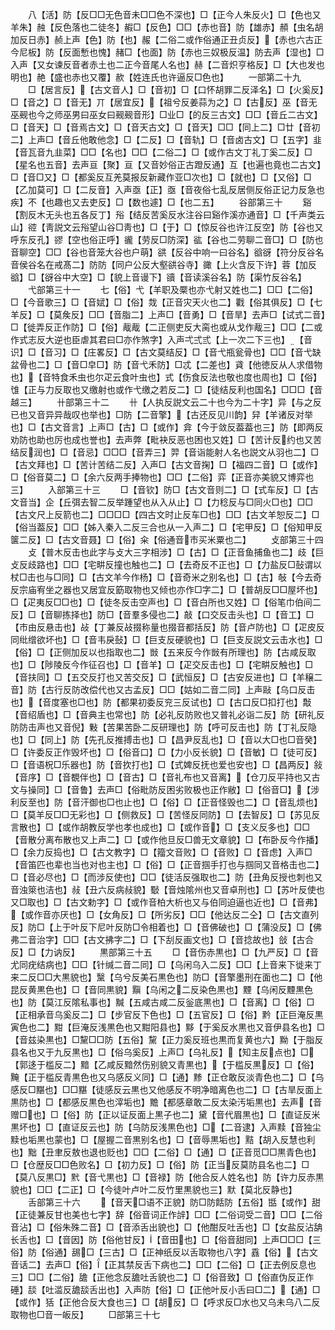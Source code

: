 <!-- { "loadSidebar": true } -->
　　八【活】防【反□□无色音未□□色不深也】□【正今人朱反火】□【色也又羊朱】赨【反色落也二徒冬】赮□【反色】□□【赤也音】防【雄赤】頳【虫名胡加反日赤】赪上声【色】防【也】赧【二俗二或作俗通正丑贞反】【赤也六古正今尼板】防【反面慙也愧】赭□【也面】防【赤也三奴极反温】防去声【湿也】□入声【又女谏反音者赤土也二正今音尾人名也】赫【二音炽亨格反】□【大也发也明也】赩【盛也赤也又覆】赥【姓连氏也许逼反□色也】
　　一部第二十九
　　□【居言反】【古文音人】□【音初】□【口怀胡罪二反泽名】□【火奚反】□【音之】□【音无】丌【居宜反】【祖兮反姜蒜为之】□【古反】巫【音无巫觋也今之师巫男曰巫女曰觋觋音形】□业□【的反三古文】□□【音丘二古文】□【音天】□【音焉古文】□【音天古文】□【音天】□□【同上二】□廿【音初二】上声□【音丘他敢他念】□【二反】□【音轨】□【音卤古文】□【五字】韭【音瓦音九韭菜】□□【名也】□□【二俗二】□【或作古文丁礼丁奚二反】□【星名也五音】去声亘【聚】亘【又音妙俗正古蹬反通】互【也遍也竟也二古文】□【音□又】□【都奚反互羌莫报反新藏作亚□次也】□【就也】□【又俗】□【乙加莫可】□【二反音】入声亟【正】亟【音夜俗七乱反居侧反俗正记力反急也疾】不【也趣也又去吏反】□【数也遽】□【也二五】
　　谷部第三十
　　谿【割反木无头也五各反丁】谸【结反苦奚反水注谷曰谿作溪亦通音】□【千声类云山】谾【靑説文云谸望山谷□靑也】□【于】□【惊反谷也许江反空】防【谷也又呼东反孔】豂【空也俗正呼】豅【劳反□防深】谹【谷也二劳聊二音□】□【防也音聊空】□□【谷也音笼大谷也户萌】谼【反谷中响一曰谷名】谽谺【符分反谷名音侯谷名在戒髙二】防防【同户公反大壑谼谷寺】豃【上火含反下许】蓉【加反谽】□【谺谷中大空】□【貌上音谩下】豄【音读溪谷名】防【渠竹反谷名】
　　弋部第三十一
　　七【俗】弋【羊职及橜也亦弋射又姓也二】□□【二俗】□【今音歌三】□【音娬】□【俗】烖【正音灾天火也二】戵【俗其俱反】□【七羊反】□【莫矦反】□□【音脂二】上声□【音勇】□【音旱】去声□【试式二音】□【徙弄反正作防】□【俗】胾胾【二正侧吏反大脔也或从戈作胾三】□□【二或作式志反大逆也臣虐其君曰□亦作煞字】入声弌弍弎【上一次二下三也】【音识】□【音习】□【庄畧反】□【古文莫结反】□【音弋瓶瓮骨也】□□【音弋缺盆骨也二】□【音□皁□】防【音弋禾防】□忒【二差也】貣【他徳反从人求借物也】【音特食禾虫也尔疋云食叶虫也】式【伤食反法也敬也度也周也】□【俗】隿【正与力反取也又缴射也或作弋缴之若反二】□【徒结反利也国名】□□□【音越三】
　　卄部第三十二
　　卄【人执反説文云二十也今为二十字】异【与之反已也又音异异哉叹也举也】□防【二音擎】【古还反见川韵】舁【羊诸反对举也】□【古文音言】上声□【古】□【或作】弇【今于敛反葢葢也三】防【即两反劝防也助也厉也成也誉也】去声弊【毗袂反恶也困也又姓】□【苦计反约也又苦结反润也】□【音忌】□□□【音弄三】羿【音诣能射人名也説文从羽也二】□【古文拜也】□【苦计苦结二反】入声□【古文音掬】□【福四二音】□【或作】□【俗音莫二】□【余六反两手捧物也】□□【二俗】弈【正音亦美貌又博弈也三】
　　入部第三十三
　　□【音钦】防□【古文音则二】□【式车反】□【古文音当】企【丘弭去智二反举踵望也从入从止】□【力稔反与□同火□也】□□【古文尺上反箭也二】□□□□【四古文时止反车□也】□□【古文羊恕反二】□【俗当葢反】□□【姊入秦入二反三合也从一入声二】□【宅甲反】□【俗知甲反箧二反】□【古文音聂】□【俗】籴【俗通音市买米粟也二】
　　攴部第三十四
　　攴【普木反击也此字与攴大三字相涉】□【古】□【正音鱼捕鱼也二】歧【巨攴反歧路也】□□【宅畊反撞也触也二】□【去奇反不正也】□【力盐反□鼔谓以杖□击也与□同】□【古文羊今作杨】□【音奇米之别名也】□【古】敧【今去奇反宗庙宥坐之器也又居宜反筯取物也又倾也亦作□字二】□【普胡反□□屋坏也】□【疋夷反□□也】□【徒冬反击空声也】□【音白所也又姓】□【俗笔巾伯间二反】□【音聊拣择也】防□【音羣多侵也二】敲【口交反击头也】□【音工】□【市由反悬击也】敁【丁兼反敁掇称量也掇音都括反】防【音卢防也】□【疋皮反同纰缯欲坏也】□【音韦戾鼔】□【巨支反硬貌也】□【巨支反説文云击水也】□【俗】□【正侧加反以也指取也二】敱【五来反今作敱有所理也】防【古咸反取也】□【陟陵反今作征召也】□【音羊】□【疋交反击也】□【宅畊反触也】□【音扶同】□【五交反打也又苦交反】□【武恒反】□【古安反进也】□【羊穣二音】防【古行反防改偿代也又古孟反】□□【姑如二音二同】上声敺【乌口反击也】【音度塞也□也】防【都果初委反兖三反试也】□【古口反□扣打也】敽【音绍盾也】□【音典主也常也】防【必礼反防败也又普礼必诣二反】防【研礼反防防击声也又音倪】敤【苦果苦卧二反研理也】防【呼可反击也】防【丁礼反隐也】□【同上】防【先孔反推搏击也】□【昌尹反乱也】□【音以大□也□音癸】□【许委反正作毁坏也】□【俗音口】□【力小反长貌】□【音敏】□【徒可反】□【音语柷□乐器也】防【音扻打也】□【式婢反抚也爱也安也】□【昌两反】敍【音序】□【音覩伴也】□【音古】□【音礼布也又音离】【仓刀反平持也又古文与操同】□【音鲁】去声□【俗毗防反困劣败极也正作敝】□【俗音□】【涉利反至也】防【音汗御也□也止也】□【俗】□【正音怪毁也二】□【音乱烦也】□【莫羊反□□无彩也】□【侧救反】□【苦怪反同防】□【去智反】□【苏见反言散也】□【或作胡教反学也孝也成也】□【或作音】□【支义反多也】□□【音散分离布散也又上声二】□【或作他旦反□兽无文章貌】□【布卧反今作播】□【余力反捣也】□【古文教字】□【籀文音败】□【音败】□【音虑】入声□【音笛匹也辈也当也对也主也】□【俗】□【正音掴手打也与掴同又音格击也二】□【音必尽也】□【而涉反使也】□□【徒活反强取也二】防【丑角反授也刺也又音浊箂也洁也】敊【丑六反病敊貌】斀【音烛隂州也又音卓刑也】□【苏叶反使也又□取也】□【古文勅字】□【或作音柏大析也又与伯同迫逼也近也】□【音弗】【或作音亦厌也】□【女角反】□【所劣反】□□【他达反二仝】□【古文直列反】防□【上于叶反下尼叶反防□令相着也】□【音佛破也】□【蒲没反】□【佛弗二音治字】□□【古文拂字二】□【下刮反画文也】□【音捻故也】敆【古合反】□【力讷反】
　　黒部第三十五
　　□【音伤赤黒也】□【九严反】□【音尤同疣结病也】□□【针缄二音二同】□【乌闲乌入二反】□□【上音来下徙来丁来二反□□大黒貌也】黳【乌兮反美石黒色也】防□【音擎墨刑在面也二】□【他昆反黄黒色也】□【音同黒貌】黰【乌闲之二反染色黒也】黫【乌闲反黫黒色也】防【莫江反隂私事也】黬【五咸古咸二反釡底黒也】□【音离】□【俗】□【正相承音乌奚反二】□【步官反下色也】□【五官反】□【俗】黔【正巨淹反黒寅色也二】黚【巨淹反浅黒色也又黚阳县也】黟【于奚反水黒也又音伊县名也】□【音兹染黒也】□黧□□防【五俗】黧【正力奚反班也黒而复黄也六】黝【于脂反县名也又于九反黒也】□【俗乌奚反】上声□【乌礼反】【知主反点也】□【郭迻于槛反二】黯【乙咸反黯然伤别貌又青黒也】【于槛反黒反】□【俗】黤【正于槛反青黒色也又乌感反义同】□【通】黪【正仓敢反淡青色也二】□【乌感反□黮也】□□黮【徒感反云黒也又他感反不明净暗离色也二】□【古旱反面上黒防也】□【都感反黒色也滓垢也】黵【都感章敢二反太染汚垢黒也】去声【音赠□也】□【俗】防【正以证反面上黒子也二】黛【音代眉黒也】□【直证反米黒坏也】□【直证反云也】防【乌防反浅黒色也】□【二音逮】入声黩【音独尘黩也垢黒也蒙也】□【屋握二音黒别名也】□【音辱黒垢也】黠【胡入反慧也利也】黜【丑聿反敖也退也贬也】□□【二俗】□【通】□【正音觅□□黒青色也】□【仓歴反□□色败名】□【初力反】□【俗】防【正当反莫防县名也二】□【莫八反黒□】黓【音弋黒也】□【音禄】防【他合反人姓名也】防【许力反赤黒貌也】□□【二正】□【今徒叶卢叶二反竹里黒貌也三】默【莫北反静也】
　　舌部第三十六
　　【音天□语不正貌】防□防餂防【五俗】甛【或作】甜【正徒兼反甘也美也七字】辞【俗音词正作辝】□□【二俗词受二音】□□【二俗音沾】□【俗朱殊二音】□【音添舌出貌也】□【他酣反吐舌也】□【女盐反沾舑长舌也】□【音因】防【俗他甘反】【音田也】□【俗音甜同】上声□□□【三俗】防【俗通】舓□【三古】□【正神纸反以舌取物也八字】舙【俗】【古文音话二】去声□【俗】【正其禁反舌下病也二】□□【二俗】□【正去例反息也三】□□【二俗】舚【正他念反舚吐舌貌也二】□【俗音致】□【俗直伪反正作硾】舕【吐滥反舚舕舌出也】入声防【俗】□【正他叶反小舌曰□二】【通】□【或作】狧【正他合反大食也三】□【胡反】□【呼求反□水也又乌未乌八二反取物也□音一皈反】
　　□部第三十七
